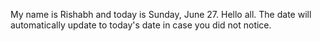 My name is Rishabh and today is Sunday, June 27. Hello all. The date will automatically update to today's date in case you did not notice.
